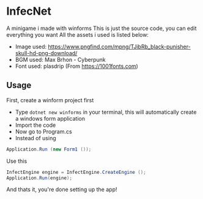 # InfecNet
A minigame i made with winforms
This is just the source code, you can edit everything you want
All the assets i used is listed below:

- Image used: https://www.pngfind.com/mpng/TJibRb_black-punisher-skull-hd-png-download/
- BGM used: Max Brhon - Cyberpunk
- Font used: plasdrip (From https://1001fonts.com)

## Usage
First, create a winform project first
- Type ```dotnet new winforms``` in your terminal, this will automatically create a windows form application
- Import the code
- Now go to Program.cs
- Instead of using 
```csharp
Application.Run (new Form1 ());
```
Use this
```csharp
InfectEngine engine = InfectEngine.CreateEngine ();
Application.Run(engine);
```

And thats it, you're done setting up the app!
